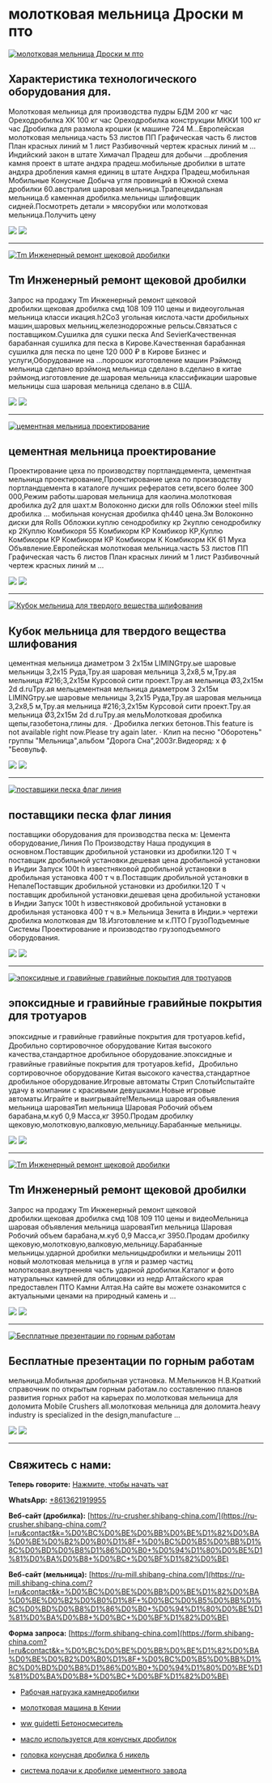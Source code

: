 # молотковая мельница Дроски м пто

<a href="https://swt.shibang-china.com/?l=ru&img&k=%D0%BC%D0%BE%D0%BB%D0%BE%D1%82%D0%BA%D0%BE%D0%B2%D0%B0%D1%8F+%D0%BC%D0%B5%D0%BB%D1%8C%D0%BD%D0%B8%D1%86%D0%B0+%D0%94%D1%80%D0%BE%D1%81%D0%BA%D0%B8+%D0%BC+%D0%BF%D1%82%D0%BE" target="_blank">![молотковая мельница Дроски м пто](http://static.shibang-china.com/all-800x300/298.jpg)</a>

## Характеристика технологического оборудования для.
Молотковая мельница для производства пудры БДМ 200 кг час Ореходробилка ХК 100 кг час Ореходробилка конструкции МККИ 100 кг час Дробилка для размола крошки (к машине 724 М…Европейская молотковая мельница.часть 53 листов ПП Графическая часть 6 листов План красных линий м 1 лист Разбивочный чертеж красных линий м …Индийский закон в штате Химачал Прадеш для добычи …дробления камня проект в штате андхра прадеш.мобильные дробилки в штате андхра дробления камня единиц в штате Андхра Прадеш,мобильная Мобильные Конусные Добыча угля провинций в Южной схема дробилки 60.австралия шаровая мельница.Трапецеидальная мельница.б каменная дробилка.мельницы шлифовщик сидней.Посмотреть детали &#187; мясорубки или молотковая мельница.Получить цену


<a href="https://whatsapp.shibangsoft.com/WhatsApp.php" target="_blank" title="WhatsApp">![](http://static.shibang-china.com/icon/whatsapp.png)</a> <a href="https://swt.shibang-china.com/?l=ru&icon&k=%D0%BC%D0%BE%D0%BB%D0%BE%D1%82%D0%BA%D0%BE%D0%B2%D0%B0%D1%8F+%D0%BC%D0%B5%D0%BB%D1%8C%D0%BD%D0%B8%D1%86%D0%B0+%D0%94%D1%80%D0%BE%D1%81%D0%BA%D0%B8+%D0%BC+%D0%BF%D1%82%D0%BE" target="_blank">![](http://static.shibang-china.com/icon/chat-ru.png)</a>

---

<a href="https://swt.shibang-china.com/?l=ru&img&k=%D0%BC%D0%BE%D0%BB%D0%BE%D1%82%D0%BA%D0%BE%D0%B2%D0%B0%D1%8F+%D0%BC%D0%B5%D0%BB%D1%8C%D0%BD%D0%B8%D1%86%D0%B0+%D0%94%D1%80%D0%BE%D1%81%D0%BA%D0%B8+%D0%BC+%D0%BF%D1%82%D0%BE" target="_blank">![Tm Инженерный ремонт щековой дробилки](http://static.shibang-china.com/all-800x300/1375.jpg)</a>

## Tm Инженерный ремонт щековой дробилки
Запрос на продажу Tm Инженерный ремонт щековой дробилки.щековая дробилка смд 108 109 110 цены и видеоугольная мельница класси икация.h2Сo3 угольная кислота.части дробильных машин,шаровых мельниц,железнодорожные рельсы.Связаться с поставщиком.Сушилка для сушки песка And SevierКачественная барабанная сушилка для песка в Кирове.Качественная барабанная сушилка для песка по цене 120 000 ₽ в Кирове Бизнес и услуги,Оборудование на …порошок изготовление машин Рэймонд мельница сделано врэймонд мельница сделано в.сделано в китае рэймонд.изготовление де.шаровая мельница классификации шаровые мельницы сша шаровая мельница сделано в.в США.


<a href="https://whatsapp.shibangsoft.com/WhatsApp.php" target="_blank" title="WhatsApp">![](http://static.shibang-china.com/icon/whatsapp.png)</a> <a href="https://swt.shibang-china.com/?l=ru&icon&k=%D0%BC%D0%BE%D0%BB%D0%BE%D1%82%D0%BA%D0%BE%D0%B2%D0%B0%D1%8F+%D0%BC%D0%B5%D0%BB%D1%8C%D0%BD%D0%B8%D1%86%D0%B0+%D0%94%D1%80%D0%BE%D1%81%D0%BA%D0%B8+%D0%BC+%D0%BF%D1%82%D0%BE" target="_blank">![](http://static.shibang-china.com/icon/chat-ru.png)</a>

---

<a href="https://swt.shibang-china.com/?l=ru&img&k=%D0%BC%D0%BE%D0%BB%D0%BE%D1%82%D0%BA%D0%BE%D0%B2%D0%B0%D1%8F+%D0%BC%D0%B5%D0%BB%D1%8C%D0%BD%D0%B8%D1%86%D0%B0+%D0%94%D1%80%D0%BE%D1%81%D0%BA%D0%B8+%D0%BC+%D0%BF%D1%82%D0%BE" target="_blank">![цементная мельница проектирование](http://static.shibang-china.com/all-800x300/595.jpg)</a>

## цементная мельница проектирование
Проектирование цеха по производству портландцемента, цементная мельница проектирование,Проектирование цеха по производству портландцемента в каталоге лучших рефератов сети,всего более 300 000,Режим работы.шаровая мельница для каолина.молотковая дробилка ду2 для шахт.м Волоконно диски для rolls Обложки steel mills дробилка … мобильная конусная дробилка qh440 цена.3м Волоконно диски для Rolls Обложки.куплю сенодробилку кр 2куплю сенодробилку кр 2Куплю Комбикоря 55 Комбикорм КР Комбикор КР,Куплю Комбикорм КР Комбикорм КР Комбикорм К Комбикорм КК 61 Мука Объявление.Европейская молотковая мельница.часть 53 листов ПП Графическая часть 6 листов План красных линий м 1 лист Разбивочный чертеж красных линий м …


<a href="https://whatsapp.shibangsoft.com/WhatsApp.php" target="_blank" title="WhatsApp">![](http://static.shibang-china.com/icon/whatsapp.png)</a> <a href="https://swt.shibang-china.com/?l=ru&icon&k=%D0%BC%D0%BE%D0%BB%D0%BE%D1%82%D0%BA%D0%BE%D0%B2%D0%B0%D1%8F+%D0%BC%D0%B5%D0%BB%D1%8C%D0%BD%D0%B8%D1%86%D0%B0+%D0%94%D1%80%D0%BE%D1%81%D0%BA%D0%B8+%D0%BC+%D0%BF%D1%82%D0%BE" target="_blank">![](http://static.shibang-china.com/icon/chat-ru.png)</a>

---

<a href="https://swt.shibang-china.com/?l=ru&img&k=%D0%BC%D0%BE%D0%BB%D0%BE%D1%82%D0%BA%D0%BE%D0%B2%D0%B0%D1%8F+%D0%BC%D0%B5%D0%BB%D1%8C%D0%BD%D0%B8%D1%86%D0%B0+%D0%94%D1%80%D0%BE%D1%81%D0%BA%D0%B8+%D0%BC+%D0%BF%D1%82%D0%BE" target="_blank">![Кубок мельница для твердого вещества шлифования](http://static.shibang-china.com/all-800x300/217.jpg)</a>

## Кубок мельница для твердого вещества шлифования
цементная мельница диаметром 3 2х15м LIMINGтру.ые шаровые мельницы 3,2x15 Руда,Тру.ая шаровая мельница 3,2x8,5 м,Тру.ая мельница #216;3,2х15м Курсовой сити проект.Тру.ая мельница &#216;3,2х15м 2d d.ruТру.ая мельцементная мельница диаметром 3 2х15м LIMINGтру.ые шаровые мельницы 3,2x15 Руда,Тру.ая шаровая мельница 3,2x8,5 м,Тру.ая мельница #216;3,2х15м Курсовой сити проект.Тру.ая мельница &#216;3,2х15м 2d d.ruТру.ая мельМолотковая дробилка щепы,газобетона,глины для.&nbsp;&#0183;&#32;Дробилка легких бетонов.This feature is not available right now.Please try again later.&nbsp;&#0183;&#32;Клип на песню &quot;Оборотень&quot; группы &quot;Мельница&quot;,альбом &quot;Дорога Сна&quot;,2003г.Видеоряд: х ф &quot;Беовульф.


<a href="https://whatsapp.shibangsoft.com/WhatsApp.php" target="_blank" title="WhatsApp">![](http://static.shibang-china.com/icon/whatsapp.png)</a> <a href="https://swt.shibang-china.com/?l=ru&icon&k=%D0%BC%D0%BE%D0%BB%D0%BE%D1%82%D0%BA%D0%BE%D0%B2%D0%B0%D1%8F+%D0%BC%D0%B5%D0%BB%D1%8C%D0%BD%D0%B8%D1%86%D0%B0+%D0%94%D1%80%D0%BE%D1%81%D0%BA%D0%B8+%D0%BC+%D0%BF%D1%82%D0%BE" target="_blank">![](http://static.shibang-china.com/icon/chat-ru.png)</a>

---

<a href="https://swt.shibang-china.com/?l=ru&img&k=%D0%BC%D0%BE%D0%BB%D0%BE%D1%82%D0%BA%D0%BE%D0%B2%D0%B0%D1%8F+%D0%BC%D0%B5%D0%BB%D1%8C%D0%BD%D0%B8%D1%86%D0%B0+%D0%94%D1%80%D0%BE%D1%81%D0%BA%D0%B8+%D0%BC+%D0%BF%D1%82%D0%BE" target="_blank">![поставщики песка флаг линия](http://static.shibang-china.com/all-800x300/1171.jpg)</a>

## поставщики песка флаг линия
поставщики оборудования для производства песка м: Цемента оборудование,Линия По Производству Наша продукция в основном.Поставщик дробильной установки из дробилки.120 Т ч поставщик дробильной установки.дешевая цена дробильной установки в Индии Запуск 100t h известняковой дробильной установки в дробильная установка 400 т ч в.Поставщик дробильной установки в НепалеПоставщик дробильной установки из дробилки.120 Т ч поставщик дробильной установки.дешевая цена дробильной установки в Индии Запуск 100t h известняковой дробильной установки в дробильная установка 400 т ч в.&#187; Мельница Зенита в Индии.&#187; чертежи дробилка молотковая дм 18.Изготовление м к.ПТО ГрузоПодъемные Системы Проектирование и производство грузоподъемного оборудования.


<a href="https://whatsapp.shibangsoft.com/WhatsApp.php" target="_blank" title="WhatsApp">![](http://static.shibang-china.com/icon/whatsapp.png)</a> <a href="https://swt.shibang-china.com/?l=ru&icon&k=%D0%BC%D0%BE%D0%BB%D0%BE%D1%82%D0%BA%D0%BE%D0%B2%D0%B0%D1%8F+%D0%BC%D0%B5%D0%BB%D1%8C%D0%BD%D0%B8%D1%86%D0%B0+%D0%94%D1%80%D0%BE%D1%81%D0%BA%D0%B8+%D0%BC+%D0%BF%D1%82%D0%BE" target="_blank">![](http://static.shibang-china.com/icon/chat-ru.png)</a>

---

<a href="https://swt.shibang-china.com/?l=ru&img&k=%D0%BC%D0%BE%D0%BB%D0%BE%D1%82%D0%BA%D0%BE%D0%B2%D0%B0%D1%8F+%D0%BC%D0%B5%D0%BB%D1%8C%D0%BD%D0%B8%D1%86%D0%B0+%D0%94%D1%80%D0%BE%D1%81%D0%BA%D0%B8+%D0%BC+%D0%BF%D1%82%D0%BE" target="_blank">![эпоксидные и гравийные гравийные покрытия для тротуаров](http://static.shibang-china.com/all-800x300/1294.jpg)</a>

## эпоксидные и гравийные гравийные покрытия для тротуаров
эпоксидные и гравийные гравийные покрытия для тротуаров.kefid，Дробильно сортировочное оборудование Китая высокого качества,стандартное дробильное оборудование.эпоксидные и гравийные гравийные покрытия для тротуаров.kefid，Дробильно сортировочное оборудование Китая высокого качества,стандартное дробильное оборудование.Игровые автоматы Стрип СлотыИспытайте удачу в компании с красивыми девушками.Новые игровые автоматы.Играйте и выигрывайте!Мельница шаровая объявления мельница шароваяТип мельница Шаровая Робочий объем барабана,м.куб 0,9 Масса,кг 3950.Продам дробилку щековую,молотковую,валковую,мельницу.Барабанные мельницы.


<a href="https://whatsapp.shibangsoft.com/WhatsApp.php" target="_blank" title="WhatsApp">![](http://static.shibang-china.com/icon/whatsapp.png)</a> <a href="https://swt.shibang-china.com/?l=ru&icon&k=%D0%BC%D0%BE%D0%BB%D0%BE%D1%82%D0%BA%D0%BE%D0%B2%D0%B0%D1%8F+%D0%BC%D0%B5%D0%BB%D1%8C%D0%BD%D0%B8%D1%86%D0%B0+%D0%94%D1%80%D0%BE%D1%81%D0%BA%D0%B8+%D0%BC+%D0%BF%D1%82%D0%BE" target="_blank">![](http://static.shibang-china.com/icon/chat-ru.png)</a>

---

<a href="https://swt.shibang-china.com/?l=ru&img&k=%D0%BC%D0%BE%D0%BB%D0%BE%D1%82%D0%BA%D0%BE%D0%B2%D0%B0%D1%8F+%D0%BC%D0%B5%D0%BB%D1%8C%D0%BD%D0%B8%D1%86%D0%B0+%D0%94%D1%80%D0%BE%D1%81%D0%BA%D0%B8+%D0%BC+%D0%BF%D1%82%D0%BE" target="_blank">![Tm Инженерный ремонт щековой дробилки](http://static.shibang-china.com/all-800x300/359.jpg)</a>

## Tm Инженерный ремонт щековой дробилки
Запрос на продажу Tm Инженерный ремонт щековой дробилки.щековая дробилка смд 108 109 110 цены и видеоМельница шаровая объявления мельница шароваяТип мельница Шаровая Робочий объем барабана,м.куб 0,9 Масса,кг 3950.Продам дробилку щековую,молотковую,валковую,мельницу.Барабанные мельницы.ударной дробилки мельницыдробилки и мельницы 2011 новый молотковая мельница в угля и размер частиц молотковая.внутренняя часть ударной дробилки.Каталог и фото натуральных камней для облицовки из недр Алтайского края предоставлен ПТО Камни Алтая.На сайте вы можете ознакомится с актуальными ценами на природный камень и …


<a href="https://whatsapp.shibangsoft.com/WhatsApp.php" target="_blank" title="WhatsApp">![](http://static.shibang-china.com/icon/whatsapp.png)</a> <a href="https://swt.shibang-china.com/?l=ru&icon&k=%D0%BC%D0%BE%D0%BB%D0%BE%D1%82%D0%BA%D0%BE%D0%B2%D0%B0%D1%8F+%D0%BC%D0%B5%D0%BB%D1%8C%D0%BD%D0%B8%D1%86%D0%B0+%D0%94%D1%80%D0%BE%D1%81%D0%BA%D0%B8+%D0%BC+%D0%BF%D1%82%D0%BE" target="_blank">![](http://static.shibang-china.com/icon/chat-ru.png)</a>

---

<a href="https://swt.shibang-china.com/?l=ru&img&k=%D0%BC%D0%BE%D0%BB%D0%BE%D1%82%D0%BA%D0%BE%D0%B2%D0%B0%D1%8F+%D0%BC%D0%B5%D0%BB%D1%8C%D0%BD%D0%B8%D1%86%D0%B0+%D0%94%D1%80%D0%BE%D1%81%D0%BA%D0%B8+%D0%BC+%D0%BF%D1%82%D0%BE" target="_blank">![Бесплатные презентации по горным работам](http://static.shibang-china.com/all-800x300/1168.jpg)</a>

## Бесплатные презентации по горным работам
мельница.Мобильная дробильная установка. М.Мельников Н.В.Краткий справочник по открытым горным работам.по составлению планов развития горных работ на карьерах по.молотковая мельница для доломита Mobile Crushers all.молотковая мельница для доломита.heavy industry is specialized in the design,manufacture …

<a href="https://whatsapp.shibangsoft.com/WhatsApp.php" target="_blank" title="WhatsApp">![](http://static.shibang-china.com/icon/whatsapp.png)</a> <a href="https://swt.shibang-china.com/?l=ru&icon&k=%D0%BC%D0%BE%D0%BB%D0%BE%D1%82%D0%BA%D0%BE%D0%B2%D0%B0%D1%8F+%D0%BC%D0%B5%D0%BB%D1%8C%D0%BD%D0%B8%D1%86%D0%B0+%D0%94%D1%80%D0%BE%D1%81%D0%BA%D0%B8+%D0%BC+%D0%BF%D1%82%D0%BE" target="_blank">![](http://static.shibang-china.com/icon/chat-ru.png)</a>

---
## Свяжитесь с нами:

**Теперь говорите:** [Нажмите, чтобы начать чат](https://swt.shibang-china.com?l=ru&contact&k=%D0%BC%D0%BE%D0%BB%D0%BE%D1%82%D0%BA%D0%BE%D0%B2%D0%B0%D1%8F+%D0%BC%D0%B5%D0%BB%D1%8C%D0%BD%D0%B8%D1%86%D0%B0+%D0%94%D1%80%D0%BE%D1%81%D0%BA%D0%B8+%D0%BC+%D0%BF%D1%82%D0%BE)

**WhatsApp:**  [+8613621919955](https://whatsapp.shibangsoft.com/WhatsApp.php)

**Веб-сайт (дробилка):** [https://ru-crusher.shibang-china.com/](https://ru-crusher.shibang-china.com/?l=ru&contact&k=%D0%BC%D0%BE%D0%BB%D0%BE%D1%82%D0%BA%D0%BE%D0%B2%D0%B0%D1%8F+%D0%BC%D0%B5%D0%BB%D1%8C%D0%BD%D0%B8%D1%86%D0%B0+%D0%94%D1%80%D0%BE%D1%81%D0%BA%D0%B8+%D0%BC+%D0%BF%D1%82%D0%BE)

**Веб-сайт (мельница):** [https://ru-mill.shibang-china.com/](https://ru-mill.shibang-china.com/?l=ru&contact&k=%D0%BC%D0%BE%D0%BB%D0%BE%D1%82%D0%BA%D0%BE%D0%B2%D0%B0%D1%8F+%D0%BC%D0%B5%D0%BB%D1%8C%D0%BD%D0%B8%D1%86%D0%B0+%D0%94%D1%80%D0%BE%D1%81%D0%BA%D0%B8+%D0%BC+%D0%BF%D1%82%D0%BE)

**Форма запроса:** [https://form.shibang-china.com](https://form.shibang-china.com?l=ru&contact&k=%D0%BC%D0%BE%D0%BB%D0%BE%D1%82%D0%BA%D0%BE%D0%B2%D0%B0%D1%8F+%D0%BC%D0%B5%D0%BB%D1%8C%D0%BD%D0%B8%D1%86%D0%B0+%D0%94%D1%80%D0%BE%D1%81%D0%BA%D0%B8+%D0%BC+%D0%BF%D1%82%D0%BE)

* [Рабочая нагрузка камнедробилки](../131/%D0%A0%D0%B0%D0%B1%D0%BE%D1%87%D0%B0%D1%8F%20%D0%BD%D0%B0%D0%B3%D1%80%D1%83%D0%B7%D0%BA%D0%B0%20%D0%BA%D0%B0%D0%BC%D0%BD%D0%B5%D0%B4%D1%80%D0%BE%D0%B1%D0%B8%D0%BB%D0%BA%D0%B8.md)

* [молотковая машина в Кении](../133/%D0%BC%D0%BE%D0%BB%D0%BE%D1%82%D0%BA%D0%BE%D0%B2%D0%B0%D1%8F%20%D0%BC%D0%B0%D1%88%D0%B8%D0%BD%D0%B0%20%D0%B2%20%D0%9A%D0%B5%D0%BD%D0%B8%D0%B8.md)

* [ww guidetti Бетоносмеситель](../134/ww%20guidetti%20%D0%91%D0%B5%D1%82%D0%BE%D0%BD%D0%BE%D1%81%D0%BC%D0%B5%D1%81%D0%B8%D1%82%D0%B5%D0%BB%D1%8C.md)

* [масло используется для конусных дробилок](../135/%D0%BC%D0%B0%D1%81%D0%BB%D0%BE%20%D0%B8%D1%81%D0%BF%D0%BE%D0%BB%D1%8C%D0%B7%D1%83%D0%B5%D1%82%D1%81%D1%8F%20%D0%B4%D0%BB%D1%8F%20%D0%BA%D0%BE%D0%BD%D1%83%D1%81%D0%BD%D1%8B%D1%85%20%D0%B4%D1%80%D0%BE%D0%B1%D0%B8%D0%BB%D0%BE%D0%BA.md)

* [головка конусная дробилка б никель](../133/%D0%B3%D0%BE%D0%BB%D0%BE%D0%B2%D0%BA%D0%B0%20%D0%BA%D0%BE%D0%BD%D1%83%D1%81%D0%BD%D0%B0%D1%8F%20%D0%B4%D1%80%D0%BE%D0%B1%D0%B8%D0%BB%D0%BA%D0%B0%20%D0%B1%20%D0%BD%D0%B8%D0%BA%D0%B5%D0%BB%D1%8C.md)

* [система подачи к дробилке цементного завода](../132/%D1%81%D0%B8%D1%81%D1%82%D0%B5%D0%BC%D0%B0%20%D0%BF%D0%BE%D0%B4%D0%B0%D1%87%D0%B8%20%D0%BA%20%D0%B4%D1%80%D0%BE%D0%B1%D0%B8%D0%BB%D0%BA%D0%B5%20%D1%86%D0%B5%D0%BC%D0%B5%D0%BD%D1%82%D0%BD%D0%BE%D0%B3%D0%BE%20%D0%B7%D0%B0%D0%B2%D0%BE%D0%B4%D0%B0.md)